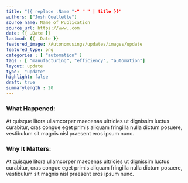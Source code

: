 ```yaml
---
title: "{{ replace .Name "-" " " | title }}"
authors: ["Josh Ouellette"]
source_name: Name of Publication
source_url: https://www..com
date: {{ .Date }}
lastmod: {{ .Date }}
featured_image: /Autonomusings/updates/images/update
featured_type: png
categories : [ "automation" ]
tags : [ "manufacturing", "efficiency", "automation"]
layout: update
type:  "update"
highlight: false
draft: true
summarylength : 20
---
```


### What Happened:
At quisque litora ullamcorper maecenas ultricies ut dignissim luctus curabitur, cras congue eget primis aliquam fringilla nulla dictum posuere, vestibulum sit magnis nisl praesent eros ipsum nunc.

### Why It Matters:
At quisque litora ullamcorper maecenas ultricies ut dignissim luctus curabitur, cras congue eget primis aliquam fringilla nulla dictum posuere, vestibulum sit magnis nisl praesent eros ipsum nunc.
